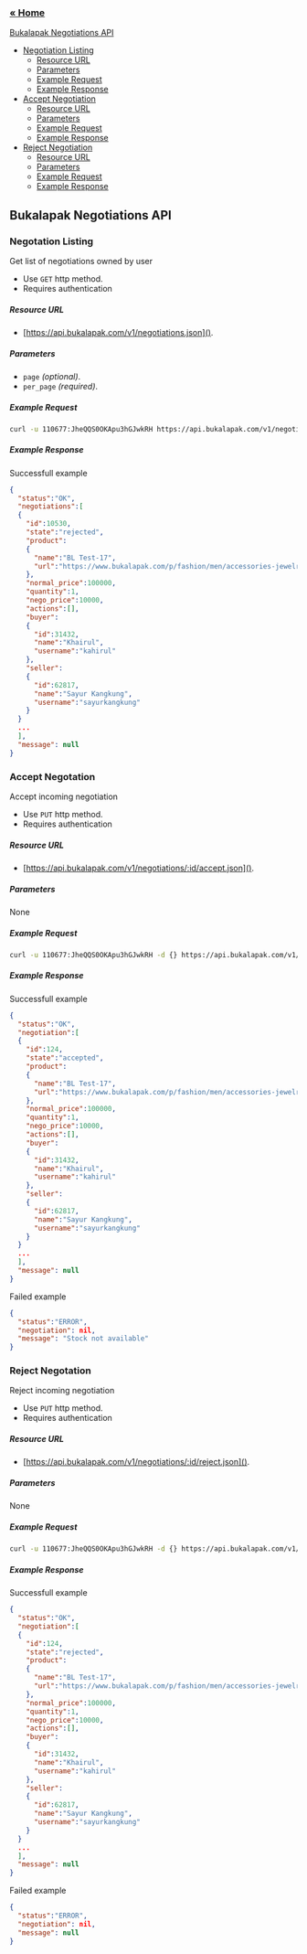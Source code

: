 ### [&laquo; Home](README.md)

[Bukalapak Negotiations API](#bukalapak-negotiations-api)
- [Negotiation Listing](#negotiation-listing)
	- [Resource URL](#resource-url)
	- [Parameters](#parameters)
	- [Example Request](#example-request)
	- [Example Response](#example-response)
- [Accept Negotiation](#accept-negotiation)
	- [Resource URL](#resource-url)
	- [Parameters](#parameters)
	- [Example Request](#example-request)
	- [Example Response](#example-response)
- [Reject Negotiation](#reject-negotiation)
	- [Resource URL](#resource-url)
	- [Parameters](#parameters)
	- [Example Request](#example-request)
	- [Example Response](#example-response)

## Bukalapak Negotiations API

### Negotation Listing
Get list of negotiations owned by user

+ Use `GET` http method.
+ Requires authentication

##### Resource URL
+ [https://api.bukalapak.com/v1/negotiations.json]().

##### Parameters
+ `page` *(optional)*. 
+ `per_page` *(required)*.

##### Example Request
```sh
curl -u 110677:JheQQS0OKApu3hGJwkRH https://api.bukalapak.com/v1/negotiations.json
```

##### Example Response
Successfull example
```json
{
  "status":"OK",
  "negotiations":[
  {
    "id":10530,
    "state":"rejected",
    "product":
    {
      "name":"BL Test-17",
      "url":"https://www.bukalapak.com/p/fashion/men/accessories-jewelry-170/fq96_-bl-test-17"
    },
    "normal_price":100000,
    "quantity":1,
    "nego_price":10000,
    "actions":[],
    "buyer":
    {
      "id":31432,
      "name":"Khairul",
      "username":"kahirul"
    },
    "seller":
    {
      "id":62817,
      "name":"Sayur Kangkung",
      "username":"sayurkangkung"
    }
  }
  ...
  ],
  "message": null
}
```

### Accept Negotation
Accept incoming negotiation

+ Use `PUT` http method.
+ Requires authentication

##### Resource URL
+ [https://api.bukalapak.com/v1/negotiations/:id/accept.json]().

##### Parameters
None

##### Example Request
```sh
curl -u 110677:JheQQS0OKApu3hGJwkRH -d {} https://api.bukalapak.com/v1/negotiations/124/accept.json -X PUT
```

##### Example Response
Successfull example
```json
{
  "status":"OK",
  "negotiation":[
  {
    "id":124,
    "state":"accepted",
    "product":
    {
      "name":"BL Test-17",
      "url":"https://www.bukalapak.com/p/fashion/men/accessories-jewelry-170/fq96_-bl-test-17"
    },
    "normal_price":100000,
    "quantity":1,
    "nego_price":10000,
    "actions":[],
    "buyer":
    {
      "id":31432,
      "name":"Khairul",
      "username":"kahirul"
    },
    "seller":
    {
      "id":62817,
      "name":"Sayur Kangkung",
      "username":"sayurkangkung"
    }
  }
  ...
  ],
  "message": null
}
```

Failed example
```json
{
  "status":"ERROR",
  "negotiation": nil,
  "message": "Stock not available"
}
```

### Reject Negotation
Reject incoming negotiation

+ Use `PUT` http method.
+ Requires authentication

##### Resource URL
+ [https://api.bukalapak.com/v1/negotiations/:id/reject.json]().

##### Parameters
None

##### Example Request
```sh
curl -u 110677:JheQQS0OKApu3hGJwkRH -d {} https://api.bukalapak.com/v1/negotiations/124/reject.json -X PUT
```

##### Example Response
Successfull example
```json
{
  "status":"OK",
  "negotiation":[
  {
    "id":124,
    "state":"rejected",
    "product":
    {
      "name":"BL Test-17",
      "url":"https://www.bukalapak.com/p/fashion/men/accessories-jewelry-170/fq96_-bl-test-17"
    },
    "normal_price":100000,
    "quantity":1,
    "nego_price":10000,
    "actions":[],
    "buyer":
    {
      "id":31432,
      "name":"Khairul",
      "username":"kahirul"
    },
    "seller":
    {
      "id":62817,
      "name":"Sayur Kangkung",
      "username":"sayurkangkung"
    }
  }
  ...
  ],
  "message": null
}
```

Failed example
```json
{
  "status":"ERROR",
  "negotiation": nil,
  "message": null
}
```

<!--
 - [Create Negotiation](#create-negotiation)
	- [Resource URL](#resource-url)
	- [Parameters](#parameters)
	- [POST request data](#post-request-data)
	- [Example Request](#example-request)
	- [Example Response](#example-response)
- [Update Negotiation](#update-negotiation)
	- [Resource URL](#resource-url)
	- [Parameters](#parameters)
	- [PUT request data](#put-request-data)
	- [Example Request](#example-request)
	- [Example Response](#example-response)
 -->

<!-- ### Create Negotation
Create a new negotiation

+ Use `POST` http method.
+ Requires authentication

##### Resource URL
+ [https://api.bukalapak.com/v1/negotiations.json]().

##### Parameters
None

##### POST request data
+ `amount` *(required)*. Ammount of negotiation
+ `product_id` *(required)*. Product ID which negotiation will be addressed
+ `quantity` *(required)*. Quantity of the product to be negotiated

##### Example Request
```sh
curl -u 110677:JheQQS0OKApu3hGJwkRH -d '{ "amount":"1400000", "product_id":"gglq", "quantity":"1" }' https://api.bukalapak.com/v1/negotiations.json -H "Content-Type: application/json" -X POST
```

##### Example Response
Failed example
```json
{
	"status":"ERROR",
	"id":null,
	"message": "Negosiasi gagal: jumlah barang minimal 1"
}
```
```json
{
	"status":"ERROR",
	"id":null,
	"message": "Negosiasi gagal: jumlah barang tersedia hanya 1"
}
```
```json
{
	"status":"ERROR",
	"id":null,
	"message": "Negosiasi gagal, angka negosiasi tidak boleh kurang dari 1300000"
}
```
Successfull example
```json
{
	"status":"OK",
	"id":"12702",
	"message": "Negosiasi berhasil"
}
```

### Update Negotation
Update an existing negotiation

+ Use `PUT` http method.
+ Requires authentication

##### Resource URL
+ [https://api.bukalapak.com/v1/negotiations/:id.json]().

##### Parameters
None

##### PUT request data
+ `status` *(required)*. can be one of the following: "accept", "reject", "cancel", or "update"
+ `amount` *(required)*. Ammount of negotiation if status is "update"

##### Example Request
Cancel Negotiation, Reject Negotiation, Accept Negotiation:
```sh
curl -u 110677:JheQQS0OKApu3hGJwkRH -d '{ "status":"accept" }' https://api.bukalapak.com/v1/negotiations/10537.json -H "Content-Type: application/json" -X PUT
```
Update Negotiation:
```sh
curl -u 110677:JheQQS0OKApu3hGJwkRH -d '{ "status":"update", "amount":"1350000" }' https://api.bukalapak.com/v1/negotiations/10537.json -H "Content-Type: application/json" -X PUT
```

##### Example Response
Failed example
```json
{
	"status":"ERROR",
	"id":null,
	"message": Pembaruan negosiasi gagal, angka negosiasi tidak boleh kosong
}
```
```json
{
	"status":"ERROR",
	"id":null,
	"message": "Pembaruan negosiasi gagal, angka negosiasi tidak boleh kurang dari 1300000"
}
```
```json
{
	"status":"ERROR",
	"id":null,
	"message": "Anda tidak memiliki hak akses untuk membatalkan negosiasi ini"
}
```
```json
{
	"status":"ERROR",
	"id":null,
	"message": "Anda tidak memiliki hak akses untuk menolak negosiasi ini"
}
```
```json
{
	"status":"ERROR",
	"id":null,
	"message": "Anda tidak memiliki hak akses untuk menerima negosiasi ini"
}
```
```json
{
	"status":"ERROR",
	"id":null,
	"message": "Anda tidak memiliki hak akses untuk memperbarui negosiasi ini"
}
```
Successfull example
Negotiation Cancelled
```json
{
	"status":"OK",
	"id":"12702",
	"message": "Negosiasi dibatalkan"
}
```
Negotiation Rejected
```json
{
	"status":"OK",
	"id":"12702",
	"message": "Negosiasi ditolak"
}
```
Negotiation Accepted
```json
{
	"status":"OK",
	"id":"12702",
	"message": "Negosiasi diterima"
}
```
Negotiation Updated
```json
{
	"status":"OK",
	"id":"12702",
	"message": "Negosiasi diperbarui"
}
``` -->